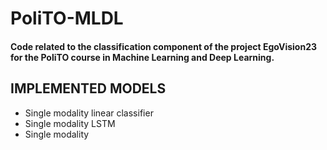 # PoliTO-MLDL
#### Code related to the classification component of the project EgoVision23 for the PoliTO course in Machine Learning and Deep Learning.

## IMPLEMENTED MODELS
- Single modality linear classifier
- Single modality LSTM
- Single modality
